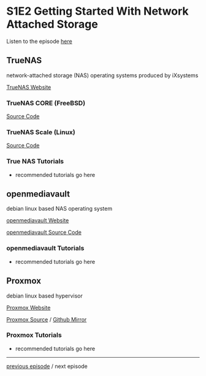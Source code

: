 # S1E2 Getting Started With Network Attached Storage

Listen to the episode [here](https://fosspod.content.town/episodes/getting-started-with-network-attached-storage)


## TrueNAS
network-attached storage (NAS) operating systems produced by iXsystems

[TrueNAS Website](https://www.truenas.com/)

### TrueNAS CORE (FreeBSD)
[Source Code](https://github.com/truenas/core-build)
### TrueNAS Scale (Linux)
[Source Code](https://github.com/truenas/scale-build)

### True NAS Tutorials

- recommended tutorials go here

## openmediavault
debian linux based NAS operating system

[openmediavault Website](https://www.openmediavault.org/)

[openmediavault Source Code](https://github.com/openmediavault/openmediavault/)

### openmediavault Tutorials

- recommended tutorials go here

## Proxmox
debian linux based hypervisor

[Proxmox Website](https://www.proxmox.com/en/)

[Proxmox Source](https://git.proxmox.com/) / [Github Mirror](https://github.com/proxmox)

### Proxmox Tutorials

- recommended tutorials go here

---

[previous episode](episodes/S1E1-OBS.md) / next episode